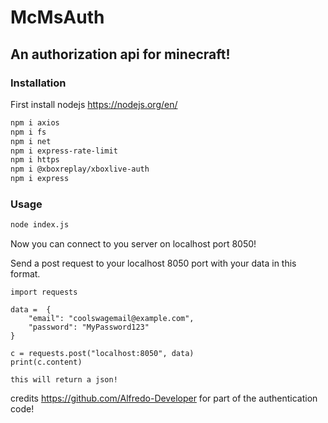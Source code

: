 # McMsAuth
## An authorization api for minecraft!

### Installation


First install nodejs https://nodejs.org/en/
```sh
npm i axios
npm i fs
npm i net
npm i express-rate-limit
npm i https
npm i @xboxreplay/xboxlive-auth
npm i express
```

### Usage

```sh
node index.js
```

Now you can connect to you server on localhost port 8050!

Send a post request to your localhost 8050 port with your data in this format.
```
import requests

data =  {
    "email": "coolswagemail@example.com",
    "password": "MyPassword123"
}

c = requests.post("localhost:8050", data)
print(c.content)

this will return a json!
```

credits https://github.com/Alfredo-Developer
for part of the authentication code!
